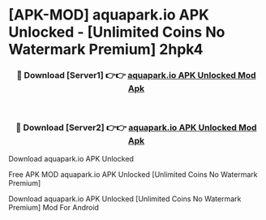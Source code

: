 # [APK-MOD] aquapark.io APK Unlocked - [Unlimited Coins No Watermark Premium] 2hpk4



<div align="center">
<h3>🔴 Download [Server1] 👉👉 <a href="https://momento.my/?title=aquapark.io_APK_Unlocked">aquapark.io APK Unlocked Mod Apk</a></h3><br>

<h3>🔴 Download [Server2] 👉👉 <a href="https://momento.my/?title=aquapark.io_APK_Unlocked">aquapark.io APK Unlocked Mod Apk</a></h3>
</div>



Download aquapark.io APK Unlocked 

Free APK MOD aquapark.io APK Unlocked [Unlimited Coins No Watermark Premium]

Download aquapark.io APK Unlocked [Unlimited Coins No Watermark Premium] Mod For Android
